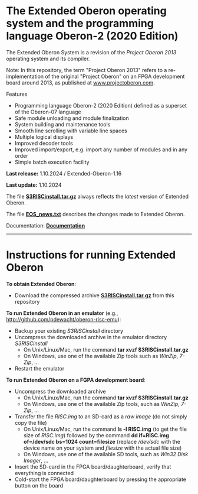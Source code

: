 # The Extended Oberon operating system and the programming language Oberon-2 (2020 Edition)
The Extended Oberon System is a revision of the *Project Oberon 2013* operating system and its compiler.

Note: In this repository, the term "Project Oberon 2013" refers to a re-implementation of the original "Project Oberon" on an FPGA development board around 2013, as published at www.projectoberon.com.

Features

* Programming language Oberon-2 (2020 Edition) defined as a superset of the Oberon-07 language
* Safe module unloading and module finalization
* System building and maintenance tools
* Smooth line scrolling with variable line spaces
* Multiple logical displays
* Improved decoder tools
* Improved import/export, e.g. import any number of modules and in any order
* Simple batch execution facility

**Last release:** 1.10.2024 / Extended-Oberon-1.16

**Last update:** 1.10.2024

The file [**S3RISCinstall.tar.gz**](Documentation/S3RISCinstall.tar.gz) always reflects the *latest* version of Extended Oberon.

The file [**EOS_news.txt**](EOS_news.txt) describes the changes made to Extended Oberon.

Documentation: [**Documentation**](Documentation)

------------------------------------------------------

# Instructions for running Extended Oberon

**To obtain Extended Oberon**:

- Download the compressed archive [**S3RISCinstall.tar.gz**](Documentation/S3RISCinstall.tar.gz) from this repository

**To run Extended Oberon in an emulator** (e.g., http://github.com/pdewacht/oberon-risc-emu):

- Backup your existing *S3RISCinstall* directory
- Uncompress the downloaded archive in the emulator directory *S3RISCinstall*
  - On Unix/Linux/Mac, run the command **tar xvzf S3RISCinstall.tar.gz**
  - On Windows, use one of the available Zip tools such as *WinZip*, *7-Zip*, ...
- Restart the emulator

**To run Extended Oberon on a FGPA development board**:

- Uncompress the downloaded archive
  - On Unix/Linux/Mac, run the command **tar xvzf S3RISCinstall.tar.gz**
  - On Windows, use one of the available Zip tools, such as *WinZip*, *7-Zip*, ...
- Transfer the file *RISC.img* to an SD-card as a *raw image* (do not simply copy the file)
  - On Unix/Linux/Mac, run the command **ls -l RISC.img** (to get the file size of *RISC.img*) followed by the command **dd if=RISC.img of=/dev/sdc bs=1024 count=filesize** (replace */dev/sdc* with the device name on your system and *filesize* with the actual file size)
  - On Windows, use one of the available SD tools, such as *Win32 Disk Imager*, ...
- Insert the SD-card in the FPGA board/daughterboard, verify that everything is connected
- Cold-start the FPGA board/daughterboard by pressing the appropriate button on the board
